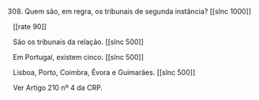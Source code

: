 308. Quem são, em regra, os tribunais de segunda instância?
[[slnc 1000]]

[[rate 90]]

São os tribunais da relação.
[[slnc 500]]

Em Portugal, existem cinco.
[[slnc 500]]

Lisboa, Porto, Coimbra, Évora e Guimarães.
[[slnc 500]]

Ver Artigo 210 nº 4 da CRP.
